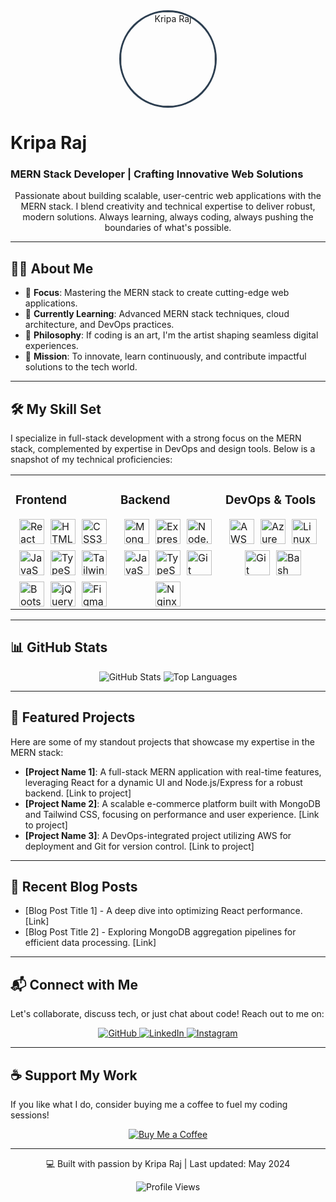 <div align="center">
  <img src="https://i.postimg.cc/2Schy8KY/20240112-112627.jpg" alt="Kripa Raj" style="width: 150px; border-radius: 50%; border: 3px solid #2c3e50;" />
</div>

# Kripa Raj
### MERN Stack Developer | Crafting Innovative Web Solutions

<div align="center">
  <p>Passionate about building scalable, user-centric web applications with the MERN stack. I blend creativity and technical expertise to deliver robust, modern solutions. Always learning, always coding, always pushing the boundaries of what's possible.</p>
</div>

---

## 🧑‍💻 About Me
- 🎯 **Focus**: Mastering the MERN stack to create cutting-edge web applications.
- 🌱 **Currently Learning**: Advanced MERN stack techniques, cloud architecture, and DevOps practices.
- 🎨 **Philosophy**: If coding is an art, I'm the artist shaping seamless digital experiences.
- 🚀 **Mission**: To innovate, learn continuously, and contribute impactful solutions to the tech world.

---

## 🛠️ My Skill Set
I specialize in full-stack development with a strong focus on the MERN stack, complemented by expertise in DevOps and design tools. Below is a snapshot of my technical proficiencies:

<div align="center">
  <table>
    <tr>
      <td width="33%" style="vertical-align: top;">
        <h3>Frontend</h3>
        <div style="display: flex; flex-wrap: wrap; justify-content: center; gap: 10px;">
          <img src="https://profilinator.rishav.dev/skills-assets/react-original-wordmark.svg" alt="React" height="40" title="React" />
          <img src="https://profilinator.rishav.dev/skills-assets/html5-original-wordmark.svg" alt="HTML5" height="40" title="HTML5" />
          <img src="https://profilinator.rishav.dev/skills-assets/css3-original-wordmark.svg" alt="CSS3" height="40" title="CSS3" />
          <img src="https://profilinator.rishav.dev/skills-assets/javascript-original.svg" alt="JavaScript" height="40" title="JavaScript" />
          <img src="https://profilinator.rishav.dev/skills-assets/typescript-original.svg" alt="TypeScript" height="40" title="TypeScript" />
          <img src="https://profilinator.rishav.dev/skills-assets/tailwindcss.svg" alt="Tailwind CSS" height="40" title="Tailwind CSS" />
          <img src="https://profilinator.rishav.dev/skills-assets/bootstrap-plain.svg" alt="Bootstrap" height="40" title="Bootstrap" />
          <img src="https://profilinator.rishav.dev/skills-assets/jquery.png" alt="jQuery" height="40" title="jQuery" />
          <img src="https://profilinator.rishav.dev/skills-assets/figma-icon.svg" alt="Figma" height="40" title="Figma" />
        </div>
      </td>
      <td width="33%" style="vertical-align: top;">
        <h3>Backend</h3>
        <div style="display: flex; flex-wrap: wrap; justify-content: center; gap: 10px;">
          <img src="https://profilinator.rishav.dev/skills-assets/mongodb-original-wordmark.svg" alt="MongoDB" height="40" title="MongoDB" />
          <img src="https://profilinator.rishav.dev/skills-assets/express-original-wordmark.svg" alt="Express.js" height="40" title="Express.js" />
          <img src="https://profilinator.rishav.dev/skills-assets/nodejs-original-wordmark.svg" alt="Node.js" height="40" title="Node.js" />
          <img src="https://profilinator.rishav.dev/skills-assets/javascript-original.svg" alt="JavaScript" height="40" title="JavaScript" />
          <img src="https://profilinator.rishav.dev/skills-assets/typescript-original.svg" alt="TypeScript" height="40" title="TypeScript" />
          <img src="https://profilinator.rishav.dev/skills-assets/git-scm-icon.svg" alt="Git" height="40" title="Git" />
          <img src="https://profilinator.rishav.dev/skills-assets/nginx-original.svg" alt="Nginx" height="40" title="Nginx" />
        </div>
      </td>
      <td width="33%" style="vertical-align: top;">
        <h3>DevOps & Tools</h3>
        <div style="display: flex; flex-wrap: wrap; justify-content: center; gap: 10px;">
          <img src="https://profilinator.rishav.dev/skills-assets/amazonwebservices-original-wordmark.svg" alt="AWS" height="40" title="AWS" />
          <img src="https://profilinator.rishav.dev/skills-assets/microsoft_azure-icon.svg" alt="Azure" height="40" title="Azure" />
          <img src="https://profilinator.rishav.dev/skills-assets/linux-original.svg" alt="Linux" height="40" title="Linux" />
          <img src="https://profilinator.rishav.dev/skills-assets/git-scm-icon.svg" alt="Git" height="40" title="Git" />
          <img src="https://profilinator.rishav.dev/skills-assets/gnu_bash-icon.svg" alt="Bash" height="40" title="Bash" />
        </div>
      </td>
    </tr>
  </table>
</div>

---

## 📊 GitHub Stats
<div align="center">
  <img src="https://github-readme-stats.vercel.app/api?username=kriparajp1&show_icons=true&theme=dracula&hide_border=true" alt="GitHub Stats" />
  <img src="https://github-readme-stats.vercel.app/api/top-langs/?username=kriparajp1&layout=compact&theme=dracula&hide_border=true" alt="Top Languages" />
</div>

---

## 🌟 Featured Projects
Here are some of my standout projects that showcase my expertise in the MERN stack:

- **[Project Name 1]**: A full-stack MERN application with real-time features, leveraging React for a dynamic UI and Node.js/Express for a robust backend. [Link to project]
- **[Project Name 2]**: A scalable e-commerce platform built with MongoDB and Tailwind CSS, focusing on performance and user experience. [Link to project]
- **[Project Name 3]**: A DevOps-integrated project utilizing AWS for deployment and Git for version control. [Link to project]

---

## 📝 Recent Blog Posts
<!-- BLOG-POST-LIST:START -->
- [Blog Post Title 1] - A deep dive into optimizing React performance. [Link]
- [Blog Post Title 2] - Exploring MongoDB aggregation pipelines for efficient data processing. [Link]
<!-- BLOG-POST-LIST:END -->

---

## 📬 Connect with Me
Let's collaborate, discuss tech, or just chat about code! Reach out to me on:

<div align="center">
  <a href="https://github.com/kriparajp1" target="_blank">
    <img src="https://img.shields.io/badge/GitHub-181717.svg?style=for-the-badge&logo=github&logoColor=white" alt="GitHub" />
  </a>
  <a href="https://linkedin.com/in/kriparajp" target="_blank">
    <img src="https://img.shields.io/badge/LinkedIn-0077B5.svg?style=for-the-badge&logo=linkedin&logoColor=white" alt="LinkedIn" />
  </a>
  <a href="https://instagram.com/krip.p_" target="_blank">
    <img src="https://img.shields.io/badge/Instagram-E4405F.svg?style=for-the-badge&logo=instagram&logoColor=white" alt="Instagram" />
  </a>
</div>

---

## ☕ Support My Work
If you like what I do, consider buying me a coffee to fuel my coding sessions!

<div align="center">
  <a href="https://www.buymeacoffee.com/kripp.me" target="_blank">
    <img src="https://img.shields.io/badge/Buy%20Me%20a%20Coffee-FFDD00.svg?style=for-the-badge&logo=buymeacoffee&logoColor=black" alt="Buy Me a Coffee" />
  </a>
</div>

---

<div align="center">
  <p>💻 Built with passion by Kripa Raj | Last updated: May 2024</p>
  <img src="https://komarev.com/ghpvc/?username=kriparajp1&style=flat-square&color=blue" alt="Profile Views" />
</div>

